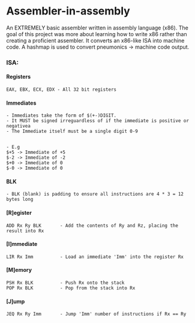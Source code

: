 # Assembler-in-assembly



An EXTREMELY basic assembler written in assembly language (x86).
The goal of this project was more about learning how to write x86 rather than creating a proficient assembler.
It converts an x86-like ISA into machine code.
A hashmap is used to convert pneumonics -> machine code output.

### ISA:

#### Registers
    EAX, EBX, ECX, EDX - All 32 bit registers

#### Immediates

    - Immediates take the form of $(+-)DIGIT. 
    - It MUST be signed irreguardless of if the immediate is positive or negativea
    - The Immediate itself must be a single digit 0-9

    
    - E.g
    $+5 -> Immediate of +5
    $-2 -> Immediate of -2
    $+0 -> Immediate of 0
    $-0 -> Immediate of 0


#### BLK

    - BLK (blank) is padding to ensure all instructions are 4 * 3 = 12 bytes long

#### [R]egister
    ADD Rx Ry BLK       - Add the contents of Ry and Rz, placing the result into Rx


#### [I]mmediate
    LIR Rx Imm          - Load an immediate 'Imm' into the register Rx

#### [M]emory
    PSH Rx BLK          - Push Rx onto the stack
    POP Rx BLK          - Pop from the stack into Rx


#### [J]ump
    JEQ Rx Ry Imm       - Jump 'Imm' number of instructions if Rx == Ry









